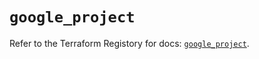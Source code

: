 # `google_project`

Refer to the Terraform Registory for docs: [`google_project`](https://registry.terraform.io/providers/hashicorp/google-beta/4.64.0/docs/resources/google_project).
